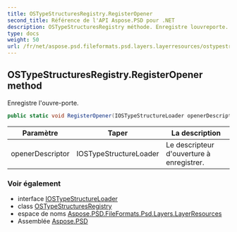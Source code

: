 ```yaml
---
title: OSTypeStructuresRegistry.RegisterOpener
second_title: Référence de l'API Aspose.PSD pour .NET
description: OSTypeStructuresRegistry méthode. Enregistre louvreporte.
type: docs
weight: 50
url: /fr/net/aspose.psd.fileformats.psd.layers.layerresources/ostypestructuresregistry/registeropener/
---
```

## OSTypeStructuresRegistry.RegisterOpener method

Enregistre l'ouvre-porte.

```csharp
public static void RegisterOpener(IOSTypeStructureLoader openerDescriptor)
```

| Paramètre | Taper | La description |
| --- | --- | --- |
| openerDescriptor | IOSTypeStructureLoader | Le descripteur d'ouverture à enregistrer. |

### Voir également

* interface [IOSTypeStructureLoader](../../iostypestructureloader/)
* class [OSTypeStructuresRegistry](../)
* espace de noms [Aspose.PSD.FileFormats.Psd.Layers.LayerResources](../../ostypestructuresregistry/)
* Assemblée [Aspose.PSD](../../../)


